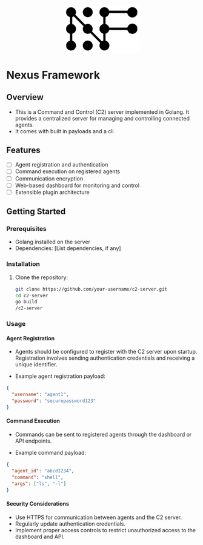 <div align="center">
  <img src="./assets/nexusframework.png" alt="Nexus Framework Logo" width="200"/>
</div>

# Nexus Framework

## Overview

- This is a Command and Control (C2) server implemented in Golang. It provides a centralized server for managing and controlling connected agents.
- It comes with built in payloads and a cli

## Features

- [ ] Agent registration and authentication
- [ ] Command execution on registered agents
- [ ] Communication encryption
- [ ] Web-based dashboard for monitoring and control
- [ ] Extensible plugin architecture

## Getting Started

### Prerequisites

- Golang installed on the server
- Dependencies: [List dependencies, if any]

### Installation

1. Clone the repository:
   ```bash
   git clone https://github.com/your-username/c2-server.git
   cd c2-server
   go build
   /c2-server
   ```

### Usage

#### Agent Registration

- Agents should be configured to register with the C2 server upon startup. Registration involves sending authentication credentials and receiving a unique identifier.

- Example agent registration payload:

```json
{
  "username": "agent1",
  "password": "securepassword123"
}
```

#### Command Execution

- Commands can be sent to registered agents through the dashboard or API endpoints.

- Example command payload:

```json
{
  "agent_id": "abcd1234",
  "command": "shell",
  "args": ["ls", "-l"]
}
```

#### Security Considerations

- Use HTTPS for communication between agents and the C2 server.
- Regularly update authentication credentials.
- Implement proper access controls to restrict unauthorized access to the dashboard and API.
